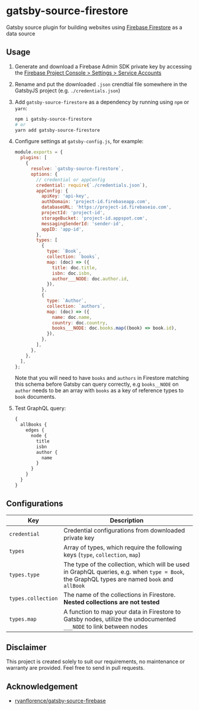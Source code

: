 # gatsby-source-firestore

Gatsby source plugin for building websites using
[Firebase Firestore](https://firebase.google.com/products/firestore)
as a data source

## Usage

1. Generate and download a Firebase Admin SDK private key by accessing the
   [Firebase Project Console > Settings > Service Accounts](https://console.firebase.google.com/project/_/settings/serviceaccounts/adminsdk)

2. Rename and put the downloaded `.json` crendtial file somewhere in the
   GatsbyJS project (e.g. `./credentials.json`)

3. Add `gatsby-source-firestore` as a dependency by running using `npm` or `yarn`:

   ```sh
   npm i gatsby-source-firestore
   # or
   yarn add gatsby-source-firestore
   ```

4. Configure settings at `gatsby-config.js`, for example:

   ```js
   module.exports = {
     plugins: [
       {
         resolve: `gatsby-source-firestore`,
         options: {
           // credential or appConfig
           credential: require(`./credentials.json`),
           appConfig: {
             apiKey: 'api-key',
             authDomain: 'project-id.firebaseapp.com',
             databaseURL: 'https://project-id.firebaseio.com',
             projectId: 'project-id',
             storageBucket: 'project-id.appspot.com',
             messagingSenderId: 'sender-id',
             appID: 'app-id',
           },
           types: [
             {
               type: `Book`,
               collection: `books`,
               map: (doc) => ({
                 title: doc.title,
                 isbn: doc.isbn,
                 author___NODE: doc.author.id,
               }),
             },
             {
               type: `Author`,
               collection: `authors`,
               map: (doc) => ({
                 name: doc.name,
                 country: doc.country,
                 books___NODE: doc.books.map((book) => book.id),
               }),
             },
           ],
         },
       },
     ],
   };
   ```

   Note that you will need to have `books` and `authors` in Firestore matching
   this schema before Gatsby can query correctly, e.g `books__NODE` on `author`
   needs to be an array with `books` as a key of reference types to `book`
   documents.

5. Test GraphQL query:

   ```graphql
   {
     allBooks {
       edges {
         node {
           title
           isbn
           author {
             name
           }
         }
       }
     }
   }
   ```

## Configurations

| Key                | Description                                                                                                                                  |
| ------------------ | -------------------------------------------------------------------------------------------------------------------------------------------- |
| `credential`       | Credential configurations from downloaded private key                                                                                        |
| `types`            | Array of types, which require the following keys (`type`, `collection`, `map`)                                                               |
| `types.type`       | The type of the collection, which will be used in GraphQL queries, e.g. when `type = Book`, the GraphQL types are named `book` and `allBook` |
| `types.collection` | The name of the collections in Firestore. **Nested collections are not tested**                                                              |
| `types.map`        | A function to map your data in Firestore to Gatsby nodes, utilize the undocumented `___NODE` to link between nodes                           |

## Disclaimer

This project is created solely to suit our requirements, no maintenance or
warranty are provided. Feel free to send in pull requests.

## Acknowledgement

- [ryanflorence/gatsby-source-firebase](https://github.com/ryanflorence/gatsby-source-firebase)
